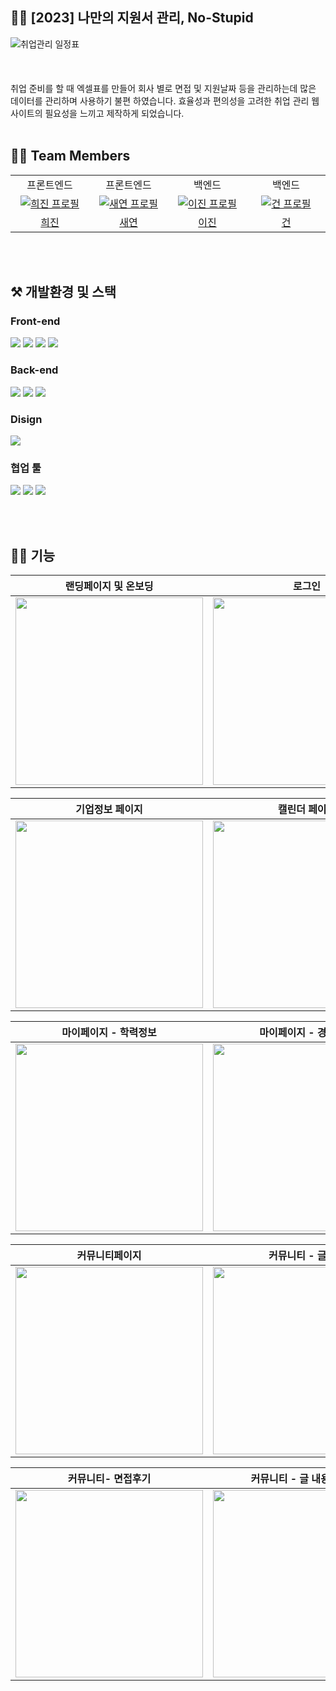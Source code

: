 ## 👨‍🎓 [2023] 나만의 지원서 관리, No-Stupid
<img src="https://github.com/gmlgus0424/Algorithm_JS/assets/81346229/5406a7e5-f788-4116-aa01-b0631f5fcc96" alt="취업관리 일정표"/>
</br>
</br>
</br>
</br>
취업 준비를 할 때 엑셀표를 만들어 회사 별로 면접 및 지원날짜 등을 관리하는데 많은 데이터를 관리하며 사용하기 불편
하였습니다. 
효율성과 편의성을 고려한 취업 관리 웹사이트의 필요성을 느끼고 제작하게 되었습니다. 

</br>
</br>

## 🧑‍💻 Team Members   
<table>
<tr>
<td align="center"> 프론트엔드</td>
<td align="center"> 프론트엔드</td>
<td align="center"> 백엔드</td>
<td align="center"> 백엔드</td>
</tr>
  <tr>
    <td align="center" width="120px">
      <a href="https://github.com/gmlgus0424" target="_blank">
        <img src="https://github.com/gmlgus0424/Algorithm_JS/assets/81346229/9a0a86ee-e568-4821-b656-9abb06faf4f6" alt="희진 프로필" />
      </a>
    </td>
    <td align="center" width="120px">
      <a href="https://github.com/kso2050" target="_blank">
        <img src="https://github.com/gmlgus0424/Algorithm_JS/assets/81346229/34fc8e13-5f82-4888-aa02-a308f8760b56" alt="새연 프로필" />
      </a>
    </td>
    <td align="center" width="120px">
      <a href="https://github.com/binary-jin" target="_blank">
        <img src="https://github.com/gmlgus0424/Algorithm_JS/assets/81346229/88d3367a-a7cf-457f-98b2-909663c591a7" alt="이진 프로필" />
      </a>
    </td>
    <td align="center" width="120px">
      <a href="https://github.com/kang0129" target="_blank">
        <img src="https://github.com/gmlgus0424/Algorithm_JS/assets/81346229/c298b317-1399-471e-a348-90cb33797cb0" alt="건 프로필" />
      </a>
    </td>  

  <tr>
    <td align="center">
      <a href="https://github.com/hafnium1923" target="_blank">
        희진
      </a>
    </td>
     <td align="center">
      <a href="https://github.com/wzrabbit" target="_blank">
       새연
      </a>
    </td> 
     <td align="center">
      <a href="https://github.com/suyoungj" target="_blank">
       이진
      </a>
       <td align="center">
      <a href="https://github.com/pilyang" target="_blank">
        건
      </a>
    </td>
    
     
 
  </tr>
</table>

</br>
</br>

## ⚒️ 개발환경 및 스택
### Front-end
 <img src="https://img.shields.io/badge/React-61DAFB?style=for-the-badge&logo=React&logoColor=black"/> <img src="https://img.shields.io/badge/JavaScript-F7DF1E?style=for-the-badge&logo=JavaScript&logoColor=black"/> 
 <img src="https://img.shields.io/badge/Vercel-000000?style=for-the-badge&logo=Vercel&logoColor=white"/> 
  <img src="https://img.shields.io/badge/styled components-DB7093?style=for-the-badge&logo=styled components&logoColor=white"/> 

 
 
### Back-end
  <img src="https://img.shields.io/badge/Spring-6DB33F?style=for-the-badge&logo=Spring&logoColor=white"/> <img src="https://img.shields.io/badge/Spring Boot-6DB33F?style=for-the-badge&logo=Springboot&logoColor=white"/> 
<img src="https://img.shields.io/badge/MySQL-4479A1?style=for-the-badge&logo=Spring&logoColor=white"/> 

### Disign

 <img src="https://img.shields.io/badge/Figma-F24E1E?style=for-the-badge&logo=Spring&logoColor=white"/> 


### 협업 툴 
 <img src="https://img.shields.io/badge/Discord-5865F2?style=for-the-badge&logo=Spring&logoColor=white"/>  <img src="https://img.shields.io/badge/Notion-000000?style=for-the-badge&logo=Spring&logoColor=white"/> 
<img src="https://img.shields.io/badge/Git-F05032?style=for-the-badge&logo=Spring&logoColor=white"/> 


</br>
</br>

##  🙋‍♂️ 기능
|   랜딩페이지 및 온보딩 | 로그인  | 회원가입  | 메인페이지 
| :-------------------------: | :-------------------------: |  :-------------------------: | :-------------------------: | 
| <img src="https://github.com/gmlgus0424/Algorithm_JS/assets/81346229/7a7d391a-82e6-4884-9172-6031d05cbd7e" width="300" />| <img src="https://github.com/gmlgus0424/Algorithm_JS/assets/81346229/0c69ed12-49d1-451f-8a60-5a14ffc36432" width="300" /> |<img src="https://github.com/gmlgus0424/Algorithm_JS/assets/81346229/62ed484e-5735-457c-82c1-f7c117150bb6" width="300" />|<img src="https://github.com/gmlgus0424/Algorithm_JS/assets/81346229/2ffeb23c-63a3-42e7-a861-1d3a856834dd" width="300" />


|  기업정보 페이지  | 캘린더 페이지 | 투두리스트 페이지 | 마이 페이지
| :-------------------------: | :-------------------------: | :-------------------------: | :-------------------------: | 
| <img src="https://github.com/gmlgus0424/Algorithm_JS/assets/81346229/0d5647e8-8b63-4d9c-bbb1-36ee5ea80cd3" width="300" />| <img src="https://github.com/gmlgus0424/Algorithm_JS/assets/81346229/9eb96f42-8eb4-44a6-afdd-fdc48b83aa30" width="300" /> |<img src="https://github.com/gmlgus0424/Algorithm_JS/assets/81346229/a7d7a782-782e-4c58-88d8-c230516f03a0" width="300" />|<img src="https://github.com/gmlgus0424/Algorithm_JS/assets/81346229/250acb76-8be6-4799-a695-2deef879d732" width="300" />


|  마이페이지 - 학력정보 | 마이페이지 - 경력정보 | 마이페이지 - 포트폴리오 | 마이페이지 - 수정
| :-------------------------: | :-------------------------: | :-------------------------: | :-------------------------: | 
| <img src="https://github.com/gmlgus0424/Algorithm_JS/assets/81346229/964a4ba4-a339-48ed-a829-4d1fd9306bcf" width="300" />| <img src="https://github.com/gmlgus0424/Algorithm_JS/assets/81346229/b2102acd-962d-4b2a-894c-a05c19c95d91" width="300" /> |<img src="https://github.com/gmlgus0424/Algorithm_JS/assets/81346229/42ec538f-2edd-49b6-96e9-13f01154b7b0" width="300" />|<img src="https://github.com/gmlgus0424/Algorithm_JS/assets/81346229/a4f34225-b477-4f3e-956a-94ce4763c7a9" width="300" />

|  커뮤니티페이지  | 커뮤니티 - 글쓰기 | 커뮤니티 - 이직, 커리어 | 커뮤니티 - 글 내용, 대댓글
| :-------------------------: | :-------------------------: | :-------------------------: | :-------------------------: | 
| <img src="https://github.com/gmlgus0424/Algorithm_JS/assets/81346229/9f4a0006-7ccb-4bf7-a248-c7873831bed5" width="300" />| <img src="https://github.com/gmlgus0424/Algorithm_JS/assets/81346229/92b91a8e-3959-4f8b-9657-b0251472aff7" width="300" /> |<img src="https://github.com/gmlgus0424/Algorithm_JS/assets/81346229/21a45327-c82a-4b60-ae4b-04984b151163" width="300" />|<img src="https://github.com/gmlgus0424/Algorithm_JS/assets/81346229/8de46d28-3c3c-413f-8fef-e7538fa91be1" width="300" />

|  커뮤니티- 면접후기  | 커뮤니티 - 글 내용, 대댓글  |
| :-------------------------: | :-------------------------: | 
| <img src="https://github.com/gmlgus0424/Algorithm_JS/assets/81346229/e54842cf-67d3-4bd4-b52b-895ee343938e" width="300" />| <img src="https://github.com/gmlgus0424/Algorithm_JS/assets/81346229/2486fb67-e304-41a7-a922-c1ead6312c0c" width="300" /> 
<br/> 
